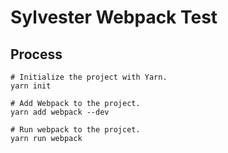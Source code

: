 Sylvester Webpack Test
======================

## Process

~~~~~~shell
# Initialize the project with Yarn.
yarn init

# Add Webpack to the project.
yarn add webpack --dev

# Run webpack to the projcet.
yarn run webpack
~~~~~~
